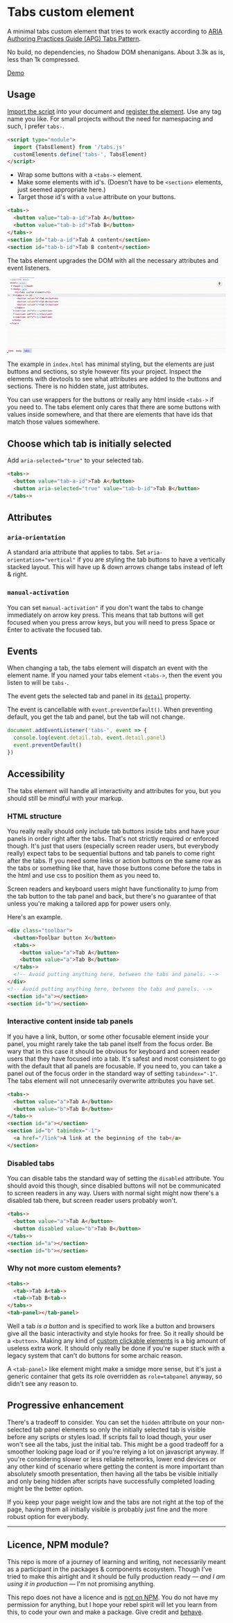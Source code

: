 # Tabs custom element

A minimal tabs custom element that tries to work exactly according to [ARIA Authoring Practices Guide (APG) Tabs Pattern](https://www.w3.org/WAI/ARIA/apg/patterns/tabs/).

No build, no dependencies, no Shadow DOM shenanigans. About 3.3k as is, less than 1k compressed.

[Demo](https://sakamies.github.io/tabs-customelement/)

## Usage

[Import the script](https://developer.mozilla.org/en-US/docs/Web/JavaScript/Reference/Statements/import) into your document and [register the element](https://developer.mozilla.org/en-US/docs/Web/API/Web_components/Using_custom_elements#registering_a_custom_element). Use any tag name you like. For small projects without the need for namespacing and such, I prefer `tabs-`.

```html
<script type="module">
  import {TabsElement} from '/tabs.js'
  customElements.define('tabs-', TabsElement)
</script>
```

- Wrap some buttons with a `<tabs->` element.
- Make some elements with id's. (Doesn't have to be `<section>` elements, just seemed appropriate here.)
- Target those id's with a `value` attribute on your buttons.

```html
<tabs->
  <button value="tab-a-id">Tab A</button>
  <button value="tab-b-id">Tab B</button>
</tabs->
<section id="tab-a-id">Tab A content</section>
<section id="tab-b-id">Tab B content</section>
```

The tabs element upgrades the DOM with all the necessary attributes and event listeners.

![Example screen recording of attributes being populated to the dom.](upgrade.gif)

The example in `index.html` has minimal styling, but the elements are just buttons and sections, so style however fits your project. Inspect the elements with devtools to see what attributes are added to the buttons and sections. There is no hidden state, just attributes.

You can use wrappers for the buttons or really any html inside `<tabs->` if you need to. The tabs element only cares that there are some buttons with values inside somewhere, and that there are elements that have ids that match those values somewhere.

## Choose which tab is initially selected

Add `aria-selected="true"` to your selected tab.

```html
<tabs->
  <button value="tab-a-id">Tab A</button>
  <button aria-selected="true" value="tab-b-id">Tab B</button>
</tabs->
```

## Attributes

### `aria-orientation`

A standard aria attribute that applies to tabs. Set `aria-orientation="vertical"` if you are styling the tab buttons to have a vertically stacked layout. This will have up & down arrows change tabs instead of left & right.

### `manual-activation`

You can set `manual-activation"` if you don't want the tabs to change immediately on arrow key press. This means that tab buttons will get focused when you press arrow keys, but you will need to press Space or Enter to activate the focused tab.

## Events

When changing a tab, the tabs element will dispatch an event with the element name. If you named your tabs element `<tabs->`, then the event you listen to will be `tabs-`.

The event gets the selected tab and panel in its [`detail`](https://developer.mozilla.org/en-US/docs/Web/API/CustomEvent/detail) property.

The event is cancellable with `event.preventDefault()`. When preventing default, you get the tab and panel, but the tab will not change.

```js
document.addEventListener('tabs-', event => {
  console.log(event.detail.tab, event.detail.panel)
  event.preventDefault()
})
````

## Accessibility

The tabs element will handle all interactivity and attributes for you, but you should still be mindful with your markup.

### HTML structure

You really really should only include tab buttons inside tabs and have your panels in order right after the tabs. That's not strictly required or enforced though. It's just that users (especially screen reader users, but everybody really) expect tabs to be sequential buttons and tab panels to come right after the tabs. If you need some links or action buttons on the same row as the tabs or something like that, have those buttons come before the tabs in the html and use css to position them as you need to.

Screen readers and keyboard users might have functionality to jump from the tab button to the tab panel and back, but there's no guarantee of that unless you're making a tailored app for power users only.

Here's an example.

```html
<div class="toolbar">
  <button>Toolbar button X</button>
  <tabs->
    <button value="a">Tab A</button>
    <button value="a">Tab B</button>
  </tabs->
  <!-- Avoid putting anything here, between the tabs and panels. -->
</div>
<!-- Avoid putting anything here, between the tabs and panels. -->
<section id="a"></section>
<section id="b"></section>
```

### Interactive content inside tab panels

If you have a link, button, or some other focusable element inside your panel, you might rarely take the tab panel itself from the focus order. Be wary that in this case it should be obvious for keyboard and screen reader users that they have focused into a tab. It's safest and most consistent to go with the default that all panels are focusable. If you need to, you can take a panel out of the focus order in the standard way of setting `tabindex="-1"`. The tabs element will not unnecesarily overwrite attributes you have set.

```html
<tabs->
  <button value="a">Tab A</button>
  <button value="b">Tab B</button>
</tabs->
<section id="a"></section>
<section id="b" tabindex="-1">
  <a href="/link">A link at the beginning of the tab</a>
</section>
```

### Disabled tabs

You can disable tabs the standard way of setting the `disabled` attribute. You should avoid this though, since disabled buttons will not be communicated to screen readers in any way. Users with normal sight might now there's a disabled tab there, but screen reader users probably won't.

```html
<tabs->
  <button value="a">Tab A</button>
  <button disabled value="b">Tab B</button>
</tabs->
<section id="a"></section>
<section id="b"></section>
```

### Why not more custom elements?

```html
<tabs->
  <tab->Tab A<tab->
  <tab->Tab B<tab->
</tabs->
<tab-panel></tab-panel>
```

Well a tab _is a button_ and is specified to work like a button and browsers give all the basic interactivity and style hooks for free. So it really should be a `<button>`. Making any kind of [custom clickable elements](https://www.deque.com/blog/accessible-aria-buttons/) is a big amount of useless extra work. It should only really be done if you're super stuck with a legacy system that can't do buttons for some archaic reason.

A `<tab-panel>` like element might make a smidge more sense, but it's just a generic container that gets its role overridden as `role=tabpanel` anyway, so didn't see any reason to.

## Progressive enhancement

There's a tradeoff to consider. You can set the `hidden` attribute on your non-selected tab panel elements so only the initially selected tab is visible before any scripts or styles load. If scripts fail to load though, your user won't see all the tabs, just the initial tab. This might be a good tradeoff for a smoother looking page load or if you're relying a lot on javascript anyway. If you're considering slower or less reliable networks, lower end devices or any other kind of scenario where getting the content is more important than absolutely smooth presentation, then having all the tabs be visible initially and only being hidden after scripts have successfully completed loading might be the better option.

If you keep your page weight low and the tabs are not right at the top of the page, having them all initially visible is probably just fine and the more robust option for everybody.

----

## Licence, NPM module?

This repo is more of a journey of learning and writing, not necessarily meant as a participant in the packages & components ecosystem. Though I've tried to make this airtight and it should be fully production ready — *and I am using it in production* — I'm not promising anything.

This repo does not have a licence and is [not on NPM](https://htmx.org/essays/vendoring/). You do not have my permission for anything, but I hope your rebel spirit will let you learn from this, to code your own and make a package. Give credit and [behave](https://www.contributor-covenant.org).